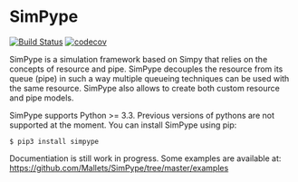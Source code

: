 # SimPype #

[![Build Status](https://travis-ci.org/Mallets/SimPype.svg?branch=master)](https://travis-ci.org/Mallets/SimPype)
[![codecov](https://codecov.io/gh/Mallets/SimPype/branch/master/graph/badge.svg)](https://codecov.io/gh/Mallets/SimPype)

SimPype is a simulation framework based on Simpy that relies on the concepts of resource and pipe.
SimPype decouples the resource from its queue (pipe) in such a way multiple queueing techniques can be used with the same resource.
SimPype also allows to create both custom resource and pipe models.

SimPype supports Python >= 3.3. Previous versions of pythons are not supported at the moment.
You can install SimPype using pip: 

	$ pip3 install simpype

Documentiation is still work in progress.
Some examples are available at: https://github.com/Mallets/SimPype/tree/master/examples 
